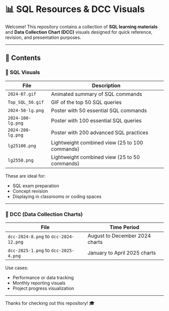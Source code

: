 # 📊 SQL Resources & DCC Visuals

Welcome! This repository contains a collection of **SQL learning materials** and **Data Collection Chart (DCC)** visuals designed for quick reference, revision, and presentation purposes.

---

## 📁 Contents

### 🧠 SQL Visuals

| File | Description |
|------|-------------|
| `2024-07.gif` | Animated summary of SQL commands |
| `Top_SQL_50.gif` | GIF of the top 50 SQL queries |
| `2024-50-lg.png` | Poster with 50 essential SQL commands |
| `2024-100-lg.png` | Poster with 100 essential SQL queries |
| `2024-200-lg.png` | Poster with 200 advanced SQL practices |
| `lg25100.png` | Lightweight combined view (25 to 100 commands) |
| `lg2550.png` | Lightweight combined view (25 to 50 commands) |

These are ideal for:
- SQL exam preparation
- Concept revision
- Displaying in classrooms or coding spaces

---

### 📅 DCC (Data Collection Charts)

| File | Time Period |
|------|-------------|
| `dcc-2024-8.png` to `dcc-2024-12.png` | August to December 2024 charts |
| `dcc-2025-1.png` to `dcc-2025-4.png` | January to April 2025 charts |

Use cases:
- Performance or data tracking
- Monthly reporting visuals
- Project progress visualization

---


Thanks for checking out this repository! 🎓
